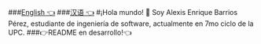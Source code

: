 ###<a href="https://github.com/Alextron0102/Alextron0102/blob/main/README_en.md">English 👈</a>
###<a href="https://github.com/Alextron0102/Alextron0102/blob/main/README_zh.md">汉语 👈</a>
#¡Hola mundo! 👋
Soy Alexis Enrique Barrios Pérez, estudiante de ingeniería de software, actualmente en 7mo ciclo de la UPC.
###👉README en desarrollo!👈


<!--
**Alextron0102/Alextron0102** is a ✨ _special_ ✨ repository because its `README.md` (this file) appears on your GitHub profile.

Here are some ideas to get you started:

- 🔭 I’m currently working on ...
- 🌱 I’m currently learning ...
- 👯 I’m looking to collaborate on ...
- 🤔 I’m looking for help with ...
- 💬 Ask me about ...
- 📫 How to reach me: ...
- 😄 Pronouns: ...
- ⚡ Fun fact: ...
-->

